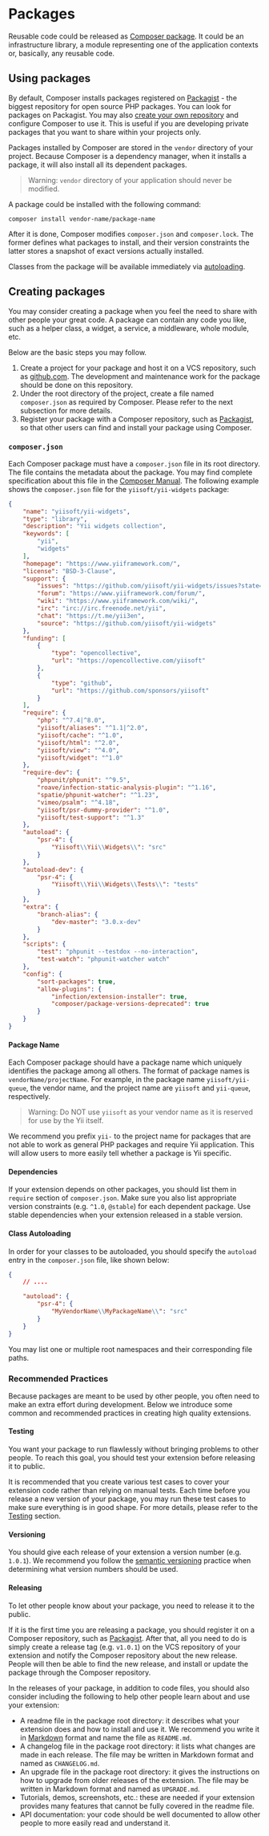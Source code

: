 # Packages

Reusable code could be released as [Composer package](https://getcomposer.org/doc/05-repositories.md#package).
It could be an infrastructure library, a module representing one of the application contexts or, basically, any
reusable code.

## Using packages <span id="using-packages"></span>

By default, Composer installs packages registered on [Packagist](https://packagist.org/) - the biggest repository
for open source PHP packages. You can look for packages on Packagist. You may also
[create your own repository](https://getcomposer.org/doc/05-repositories.md#repository) and configure Composer
to use it. This is useful if you are developing private packages that you want to share within your projects only.

Packages installed by Composer are stored in the `vendor` directory of your project. 
Because Composer is a dependency manager, when it installs a package, it will also install all its dependent packages.

> Warning: `vendor` directory of your application should never be modified.

A package could be installed with the following command:

```
composer install vendor-name/package-name
```

After it is done, Composer modifies `composer.json` and `composer.lock`. The former defines what packages to install,
and their version constraints the latter stores a snapshot of exact versions actually installed.

Classes from the package will be available immediately via [autoloading](../concept/autoloading.md).

## Creating packages <span id="creating-packages"></span>


You may consider creating a package when you feel the need to share with other people your great code.
A package can contain any code you like, such as a helper class, a widget, a service, a middleware, whole module, etc.

Below are the basic steps you may follow.

1. Create a project for your package and host it on a VCS repository, such as [github.com](https://github.com).
   The development and maintenance work for the package should be done on this repository.
2. Under the root directory of the project, create a file named `composer.json` as required by Composer. Please
   refer to the next subsection for more details.
3. Register your package with a Composer repository, such as [Packagist](https://packagist.org/), so that
   other users can find and install your package using Composer.


### `composer.json` <span id="composer-json"></span>

Each Composer package must have a `composer.json` file in its root directory. The file contains the metadata about
the package. You may find complete specification about this file in the [Composer Manual](https://getcomposer.org/doc/01-basic-usage.md#composer-json-project-setup).
The following example shows the `composer.json` file for the `yiisoft/yii-widgets` package:

```json
{
    "name": "yiisoft/yii-widgets",
    "type": "library",
    "description": "Yii widgets collection",
    "keywords": [
        "yii",
        "widgets"
    ],
    "homepage": "https://www.yiiframework.com/",
    "license": "BSD-3-Clause",
    "support": {
        "issues": "https://github.com/yiisoft/yii-widgets/issues?state=open",
        "forum": "https://www.yiiframework.com/forum/",
        "wiki": "https://www.yiiframework.com/wiki/",
        "irc": "irc://irc.freenode.net/yii",
        "chat": "https://t.me/yii3en",
        "source": "https://github.com/yiisoft/yii-widgets"
    },
    "funding": [
        {
            "type": "opencollective",
            "url": "https://opencollective.com/yiisoft"
        },
        {
            "type": "github",
            "url": "https://github.com/sponsors/yiisoft"
        }
    ],
    "require": {
        "php": "^7.4|^8.0",
        "yiisoft/aliases": "^1.1|^2.0",
        "yiisoft/cache": "^1.0",
        "yiisoft/html": "^2.0",
        "yiisoft/view": "^4.0",
        "yiisoft/widget": "^1.0"
    },
    "require-dev": {
        "phpunit/phpunit": "^9.5",
        "roave/infection-static-analysis-plugin": "^1.16",
        "spatie/phpunit-watcher": "^1.23",
        "vimeo/psalm": "^4.18",
        "yiisoft/psr-dummy-provider": "^1.0",
        "yiisoft/test-support": "^1.3"
    },
    "autoload": {
        "psr-4": {
            "Yiisoft\\Yii\\Widgets\\": "src"
        }
    },
    "autoload-dev": {
        "psr-4": {
            "Yiisoft\\Yii\\Widgets\\Tests\\": "tests"
        }
    },
    "extra": {
        "branch-alias": {
            "dev-master": "3.0.x-dev"
        }
    },
    "scripts": {
        "test": "phpunit --testdox --no-interaction",
        "test-watch": "phpunit-watcher watch"
    },
    "config": {
        "sort-packages": true,
        "allow-plugins": {
            "infection/extension-installer": true,
            "composer/package-versions-deprecated": true
        }
    }
}
```


#### Package Name <span id="package-name"></span>

Each Composer package should have a package name which uniquely identifies the package among all others.
The format of package names is `vendorName/projectName`. For example, in the package name `yiisoft/yii-queue`,
the vendor name, and the project name are `yiisoft` and `yii-queue`, respectively.

> Warning: Do NOT use `yiisoft` as your vendor name as it is reserved for use by the Yii itself.

We recommend you prefix `yii-` to the project name for packages that are not able to work as general PHP
packages and require Yii application. This will allow users to more easily tell whether a package is Yii specific.


#### Dependencies <span id="dependencies"></span>

If your extension depends on other packages, you should list them in `require` section of `composer.json`.
Make sure you also list appropriate version constraints (e.g. `^1.0`, `@stable`) for each dependent package.
Use stable dependencies when your extension released in a stable version.

#### Class Autoloading <span id="class-autoloading"></span>

In order for your classes to be autoloaded, you should specify the `autoload` entry in the `composer.json` file,
like shown below:

```json
{
    // ....

    "autoload": {
        "psr-4": {
            "MyVendorName\\MyPackageName\\": "src"
        }
    }
}
```

You may list one or multiple root namespaces and their corresponding file paths.

### Recommended Practices <span id="recommended-practices"></span>

Because packages are meant to be used by other people, you often need to make an extra effort during development.
Below we introduce some common and recommended practices in creating high quality extensions.


#### Testing <span id="testing"></span>

You want your package to run flawlessly without bringing problems to other people. To reach this goal, you should
test your extension before releasing it to public.

It is recommended that you create various test cases to cover your extension code rather than relying on manual tests.
Each time before you release a new version of your package, you may run these test cases to make sure
everything is in good shape. For more details, please refer to the [Testing](../testing/overview.md) section.


#### Versioning <span id="versioning"></span>

You should give each release of your extension a version number (e.g. `1.0.1`). We recommend you follow the
[semantic versioning](http://semver.org) practice when determining what version numbers should be used.


#### Releasing <span id="releasing"></span>

To let other people know about your package, you need to release it to the public.

If it is the first time you are releasing a package, you should register it on a Composer repository, such as
[Packagist](https://packagist.org/). After that, all you need to do is simply create a release tag (e.g. `v1.0.1`)
on the VCS repository of your extension and notify the Composer repository about the new release. People will
then be able to find the new release, and install or update the package through the Composer repository.

In the releases of your package, in addition to code files, you should also consider including the following to
help other people learn about and use your extension:

* A readme file in the package root directory: it describes what your extension does and how to install and use it.
  We recommend you write it in [Markdown](http://daringfireball.net/projects/markdown/) format and name the file
  as `README.md`.
* A changelog file in the package root directory: it lists what changes are made in each release. The file
  may be written in Markdown format and named as `CHANGELOG.md`.
* An upgrade file in the package root directory: it gives the instructions on how to upgrade from older releases
  of the extension. The file may be written in Markdown format and named as `UPGRADE.md`.
* Tutorials, demos, screenshots, etc.: these are needed if your extension provides many features that cannot be
  fully covered in the readme file.
* API documentation: your code should be well documented to allow other people to more easily read and understand it.
